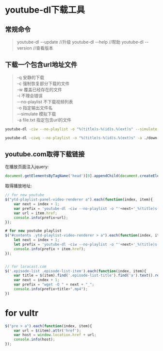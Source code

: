 youtube-dl下载工具
=================


## 常规命令
> youtube-dl --update  //升级
> youtube-dl --help //帮助
> youtube-dl --version //查看版本


## 下载一个包含url地址文件
> -q 安静的下载    
> -c 强制恢复部分下载的文件  
> -w 覆盖已经存在的文件  
> -i 不理会错误  
> --no-playlist 不下载视频列表  
> -o 指定输出文件名  
> --simulate 模拟下载  
> -a file.txt  指定包含url的文件  
 
```bash
youtube-dl -ciw --no-playlist -o "%(title)s-%(id)s.%(ext)s" --simulate -a ./down.txt

youtube-dl -ciwq --no-playlist -o "%(title)s-%(id)s.%(ext)s" -a ./down.txt
```

## youtube.com取得下载链接
在播放页面注入jquery:

```javascript
document.getElementsByTagName('head')[0].appendChild(document.createElement('script')).setAttribute('src','https://code.jquery.com/jquery-1.9.1.min.js');
```

取得播放地址:
```javascript
// for new youtube
$("ytd-playlist-panel-video-renderer a").each(function(index, item){
    var next = index + 1;
    var prefix = 'youtube-dl -ciw --no-playlist -o "'+next+'_%(title)s-%(id)s.%(ext)s" ';
    var url = item.href;
    console.info(prefix+url);
});

# for new youtube playlist
$("#contents .ytd-playlist-video-renderer > a").each(function(index, item) {
    let next = index + 1;
    let prefix = 'youtube-dl -ciw --no-playlist -o "'+next+'_%(title)s-%(id)s.%(ext)s" ';
    console.info(prefix + item.href);
});


// for laracast.com
$('.episode-list .episode-list-item').each(function(index, item){
    var title = $(item).find('.episode-list-title').find('a').text().replace(/(^\s*)|(\s*$)/g,'').replace(/\s/g, '-');
    var next = index + 1;
    var prefix = "wget -O " + next + "_";
    console.info(prefix+title+".mp4");
})
```

# for vultr
```javascript
$("pre > a").each(function(index, item){
    var url = $(item).attr('href');
    var host = window.location.href + url;
    console.info(host);
});
```


